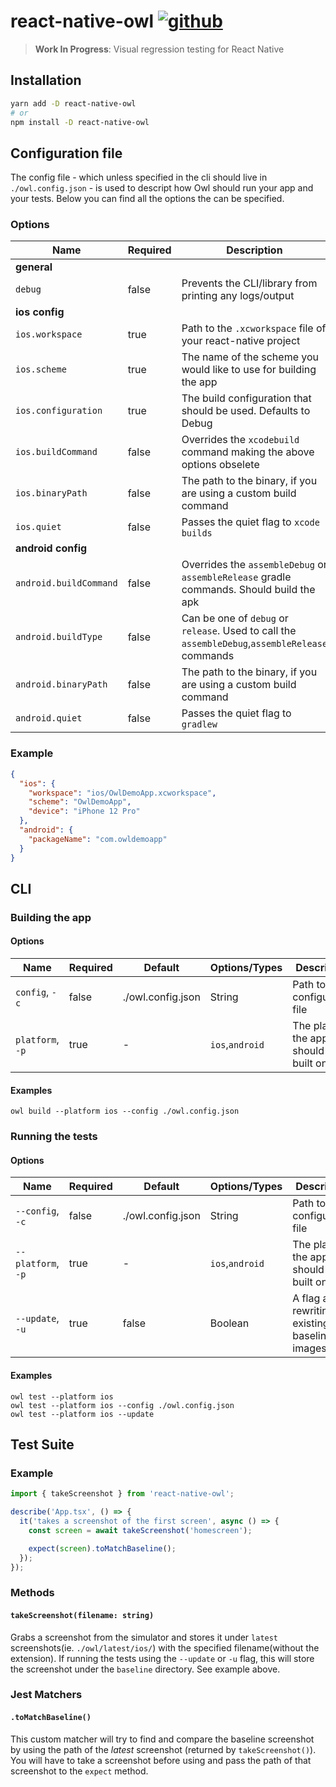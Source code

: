 # react-native-owl [![github][github-image]][github-url]

> **Work In Progress**: Visual regression testing for React Native

## Installation

```sh
yarn add -D react-native-owl
# or
npm install -D react-native-owl
```

## Configuration file

The config file - which unless specified in the cli should live in `./owl.config.json` - is used to descript how Owl should run your app and your tests. Below you can find all the options the can be specified.

### Options

| Name                   | Required | Description                                                                                     |
| ---------------------- | -------- | ----------------------------------------------------------------------------------------------- |
| **general**            |          |                                                                                                 |
| `debug`                | false    | Prevents the CLI/library from printing any logs/output                                          |
| **ios config**         |          |                                                                                                 |
| `ios.workspace`        | true     | Path to the `.xcworkspace` file of your react-native project                                    |
| `ios.scheme`           | true     | The name of the scheme you would like to use for building the app                               |
| `ios.configuration`    | true     | The build configuration that should be used. Defaults to Debug                                  |
| `ios.buildCommand`     | false    | Overrides the `xcodebuild` command making the above options obselete                            |
| `ios.binaryPath`       | false    | The path to the binary, if you are using a custom build command                                 |
| `ios.quiet`            | false    | Passes the quiet flag to `xcode builds`                                                         |
| **android config**     |          |                                                                                                 |
| `android.buildCommand` | false    | Overrides the `assembleDebug` or `assembleRelease` gradle commands. Should build the apk        |
| `android.buildType`    | false    | Can be one of `debug` or `release`. Used to call the `assembleDebug`,`assembleRelease` commands |
| `android.binaryPath`   | false    | The path to the binary, if you are using a custom build command                                 |
| `android.quiet`        | false    | Passes the quiet flag to `gradlew`                                                              |

### Example

```json
{
  "ios": {
    "workspace": "ios/OwlDemoApp.xcworkspace",
    "scheme": "OwlDemoApp",
    "device": "iPhone 12 Pro"
  },
  "android": {
    "packageName": "com.owldemoapp"
  }
}
```

## CLI

### Building the app

#### Options

| Name             | Required | Default           | Options/Types   | Description                             |
| ---------------- | -------- | ----------------- | --------------- | --------------------------------------- |
| `config`, `-c`   | false    | ./owl.config.json | String          | Path to the configuration file          |
| `platform`, `-p` | true     | -                 | `ios`,`android` | The platform the app should be built on |

#### Examples

```
owl build --platform ios --config ./owl.config.json
```

### Running the tests

#### Options

| Name               | Required | Default           | Options/Types   | Description                                     |
| ------------------ | -------- | ----------------- | --------------- | ----------------------------------------------- |
| `--config`, `-c`   | false    | ./owl.config.json | String          | Path to the configuration file                  |
| `--platform`, `-p` | true     | -                 | `ios`,`android` | The platform the app should be built on         |
| `--update`, `-u`   | true     | false             | Boolean         | A flag about rewriting existing baseline images |

#### Examples

```
owl test --platform ios
owl test --platform ios --config ./owl.config.json
owl test --platform ios --update
```

## Test Suite

### Example

```js
import { takeScreenshot } from 'react-native-owl';

describe('App.tsx', () => {
  it('takes a screenshot of the first screen', async () => {
    const screen = await takeScreenshot('homescreen');

    expect(screen).toMatchBaseline();
  });
});
```

### Methods

#### `takeScreenshot(filename: string)`

Grabs a screenshot from the simulator and stores it under `latest` screenshots(ie. `./owl/latest/ios/`) with the specified filename(without the extension). If running the tests using the `--update` or `-u` flag, this will store the screenshot under the `baseline` directory. See example above.

### Jest Matchers

#### `.toMatchBaseline()`

This custom matcher will try to find and compare the baseline screenshot by using the path of the _latest_ screenshot (returned by `takeScreenshot()`). You will have to take a screenshot before using and pass the path of that screenshot to the `expect` method.

[github-image]: https://github.com/FormidableLabs/react-native-owl/workflows/Run%20Tests/badge.svg
[github-url]: https://github.com/FormidableLabs/react-native-owl/actions
